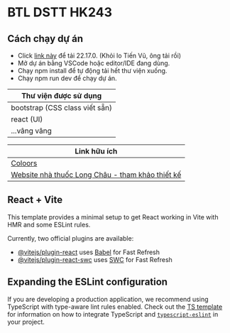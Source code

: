 # BTL DSTT HK243


## Cách chạy dự án

- Click [link này](https://nodejs.org/dist/v22.17.0/node-v22.17.0-x64.msi) để tải 22.17.0. (Khỏi lo Tiến Vũ, ông tải rồi)
- Mở dự án bằng VSCode hoặc editor/IDE đang dùng.
- Chạy npm install để tự động tải hết thư viện xuống.
- Chạy npm run dev để chạy dự án.

|Thư viện được sử dụng |
| ------------- |
| bootstrap (CSS class viết sẵn) |
| react (UI) |
| ...vâng vâng |


| Link hữu ích     | 
| ------------- |
| [Coloors](https://coolors.co/0d1b2a-1b263b-415a77-778da9-e0e1dd)  | 
| [Website nhà thuốc Long Châu - tham khảo thiết kế](https://nhathuoclongchau.com.vn/)  |

## React + Vite
This template provides a minimal setup to get React working in Vite with HMR and some ESLint rules.

Currently, two official plugins are available:

- [@vitejs/plugin-react](https://github.com/vitejs/vite-plugin-react/blob/main/packages/plugin-react) uses [Babel](https://babeljs.io/) for Fast Refresh
- [@vitejs/plugin-react-swc](https://github.com/vitejs/vite-plugin-react/blob/main/packages/plugin-react-swc) uses [SWC](https://swc.rs/) for Fast Refresh

## Expanding the ESLint configuration

If you are developing a production application, we recommend using TypeScript with type-aware lint rules enabled. Check out the [TS template](https://github.com/vitejs/vite/tree/main/packages/create-vite/template-react-ts) for information on how to integrate TypeScript and [`typescript-eslint`](https://typescript-eslint.io) in your project.

